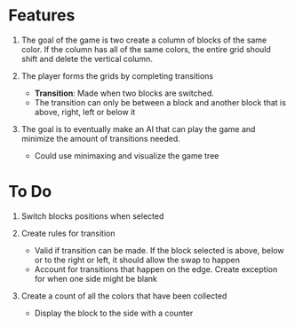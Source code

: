 
# Features
1. The goal of the game is two create a column  of blocks of the same color. If the column has all of the same colors, the entire grid should shift and delete the vertical column.

2. The player forms the grids by completing transitions
	* **Transition**: Made when two blocks are switched.
	* The transition can only be between a block and another block that is above, right, left or below it

3. The goal is to eventually make an AI that can play the game and minimize the amount of transitions needed.
	* Could use minimaxing and visualize the game tree

# To Do

1. Switch blocks positions when selected

2. Create rules for transition
	* Valid if transition can be made. If the block selected is above, below or to the right or left, it should allow the swap to happen
	* Account for transitions that happen on the edge. Create exception for when one side might be blank

3. Create a count of all the colors that have been collected
	* Display the block to the side with a counter
